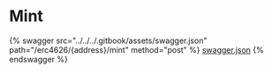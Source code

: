 # Mint

{% swagger src="../../../.gitbook/assets/swagger.json" path="/erc4626/{address}/mint" method="post" %}
[swagger.json](../../../.gitbook/assets/swagger.json)
{% endswagger %}
